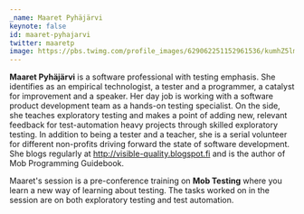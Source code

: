 ```yaml
---
_name: Maaret Pyhäjärvi
keynote: false
id: maaret-pyhajarvi
twitter: maaretp
image: https://pbs.twimg.com/profile_images/629062251152961536/kumhZ5lm.jpg
---
```

**Maaret Pyhäjärvi** is a software professional with testing emphasis. She identifies as an empirical technologist, a tester and a programmer, a catalyst for improvement and a speaker. Her day job is working with a software product development team as a hands-on testing specialist. On the side, she teaches exploratory testing and makes a point of adding new, relevant feedback for test-automation heavy projects through skilled exploratory testing. In addition to being a tester and a teacher, she is a serial volunteer for different non-profits driving forward the state of software development. She blogs regularly at http://visible-quality.blogspot.fi and is the author of Mob Programming Guidebook.

Maaret's session is a pre-conference training on **Mob Testing** where you learn a new way of learning about testing. The tasks worked on in the session are on both exploratory testing and test automation.
